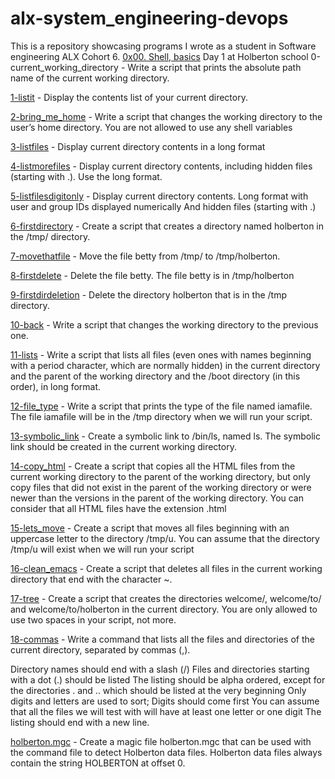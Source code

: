 # alx-system_engineering-devops
This is a repository showcasing programs I wrote as a student in Software engineering ALX Cohort 6.
[0x00. Shell, basics](/0x00-shell_basics) Day 1 at Holberton school
0-current_working_directory - Write a script that prints the absolute path name of the current working directory.

[1-listit](1-listit) - Display the contents list of your current directory.

[2-bring_me_home](2-bring_me_home) - Write a script that changes the working directory to the user’s home directory. You are not allowed to use any shell variables

[3-listfiles](3-listfiles) - Display current directory contents in a long format

[4-listmorefiles](4-listmorefiles) - Display current directory contents, including hidden files (starting with .). Use the long format.

[5-listfilesdigitonly](5-listfilesdigitonly) - Display current directory contents. Long format with user and group IDs displayed numerically And hidden files (starting with .)

[6-firstdirectory](6-firstdirectory) - Create a script that creates a directory named holberton in the /tmp/ directory.

[7-movethatfile](7-movethatfile) - Move the file betty from /tmp/ to /tmp/holberton.

[8-firstdelete](8-firstdelete) - Delete the file betty. The file betty is in /tmp/holberton

[9-firstdirdeletion](9-firstdirdeletion) - Delete the directory holberton that is in the /tmp directory.

[10-back](10-back) - Write a script that changes the working directory to the previous one.

[11-lists](11-lists) - Write a script that lists all files (even ones with names beginning with a period character, which are normally hidden) in the current directory and the parent of the working directory and the /boot directory (in this order), in long format.

[12-file_type](12-file_type) - Write a script that prints the type of the file named iamafile. The file iamafile will be in the /tmp directory when we will run your script.

[13-symbolic_link](13-symbolic_link) - Create a symbolic link to /bin/ls, named ls. The symbolic link should be created in the current working directory.

[14-copy_html](14-copy_html) - Create a script that copies all the HTML files from the current working directory to the parent of the working directory, but only copy files that did not exist in the parent of the working directory or were newer than the versions in the parent of the working directory. You can consider that all HTML files have the extension .html

[15-lets_move](15-lets_move) - Create a script that moves all files beginning with an uppercase letter to the directory /tmp/u. You can assume that the directory /tmp/u will exist when we will run your script

[16-clean_emacs](16-clean_emacs) - Create a script that deletes all files in the current working directory that end with the character ~.

[17-tree](17-tree) - Create a script that creates the directories welcome/, welcome/to/ and welcome/to/holberton in the current directory. You are only allowed to use two spaces in your script, not more.

[18-commas](18-commas) - Write a command that lists all the files and directories of the current directory, separated by commas (,).

Directory names should end with a slash (/) Files and directories starting with a dot (.) should be listed The listing should be alpha ordered, except for the directories . and .. which should be listed at the very beginning Only digits and letters are used to sort; Digits should come first You can assume that all the files we will test with will have at least one letter or one digit The listing should end with a new line.

[holberton.mgc](holberton.mgc) - Create a magic file holberton.mgc that can be used with the command file to detect Holberton data files. Holberton data files always contain the string HOLBERTON at offset 0.
